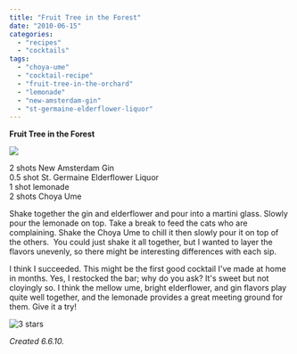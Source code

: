```yaml
---
title: "Fruit Tree in the Forest"
date: "2010-06-15"
categories:
  - "recipes"
  - "cocktails"
tags:
  - "choya-ume"
  - "cocktail-recipe"
  - "fruit-tree-in-the-orchard"
  - "lemonade"
  - "new-amsterdam-gin"
  - "st-germaine-elderflower-liquor"
---
```


**Fruit Tree in the Forest**

 ![](https://thegourmez-wpmedia.s3.amazonaws.com/2024/07/fruittree.jpg)

2 shots New Amsterdam Gin\
0.5 shot St. Germaine Elderflower Liquor\
1 shot lemonade\
2 shots Choya Ume

Shake together the gin and elderflower and pour into a martini glass. Slowly pour the lemonade on top. Take a break to feed the cats who are complaining. Shake the Choya Ume to chill it then slowly pour it on top of the others.  You could just shake it all together, but I wanted to layer the flavors unevenly, so there might be interesting differences with each sip.

I think I succeeded. This might be the first good cocktail I've made at home in months. Yes, I restocked the bar; why do you ask? It's sweet but not cloyingly so. I think the mellow ume, bright elderflower, and gin flavors play quite well together, and the lemonade provides a great meeting ground for them. Give it a try!




<div class="caption">

![3 stars](http://s3.amazonaws.com/thegourmez-wpmedia/2009/02/rating_avocado1.gif "rating_avocado1")</div>
 _Created 6.6.10._
